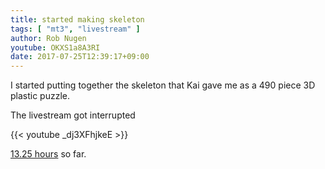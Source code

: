```yaml
---
title: started making skeleton
tags: [ "mt3", "livestream" ]
author: Rob Nugen
youtube: OKXS1a8A3RI
date: 2017-07-25T12:39:17+09:00
---
```


I started putting together the skeleton that Kai gave me as a 490
piece 3D plastic puzzle.

The livestream got interrupted

{{< youtube _dj3XFhjkeE >}}

[13.25 hours](http://www.grun1.com/utils/timeCalc.html?t1=34:03&t2=57:27&t3=60:14&t4=71:50&t5=31:08&t6=78:05&t7=33:27&t8=62:46&t9=40:12&t10=94:51&t11=22:02&t12=2:41:39&t13=17:00&t14=28:17&mode=0&fs3=1&ft2=1&f3t1=1&f4t0=1&d=:&o1=1&fps=) so far.
